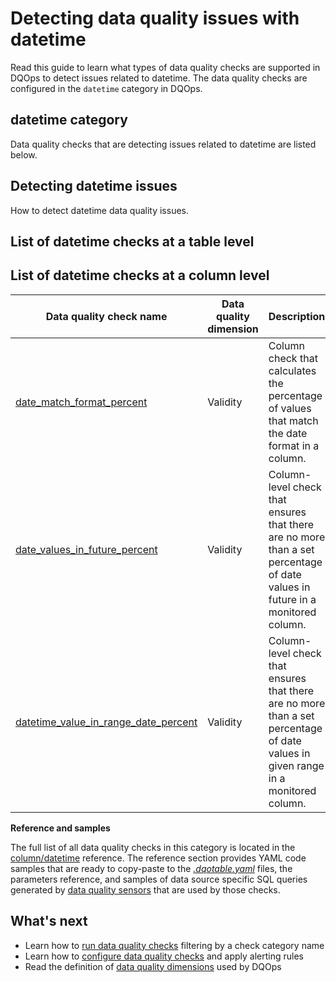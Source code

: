 # Detecting data quality issues with datetime
Read this guide to learn what types of data quality checks are supported in DQOps to detect issues related to datetime.
The data quality checks are configured in the `datetime` category in DQOps.

## datetime category
Data quality checks that are detecting issues related to datetime are listed below.

## Detecting datetime issues
How to detect datetime data quality issues.

## List of datetime checks at a table level

## List of datetime checks at a column level
| Data quality check name | Data quality dimension | Description | Standard check |
|-------------------------|------------------------|-------------|-------|
|[date_match_format_percent](../../checks/column/datetime/date-match-format-percent.md)|Validity|Column check that calculates the percentage of values that match the date format in a column.| |
|[date_values_in_future_percent](../../checks/column/datetime/date-values-in-future-percent.md)|Validity|Column-level check that ensures that there are no more than a set percentage of date values in future in a monitored column.|:material-check-bold:|
|[datetime_value_in_range_date_percent](../../checks/column/datetime/datetime-value-in-range-date-percent.md)|Validity|Column-level check that ensures that there are no more than a set percentage of date values in given range in a monitored column.|:material-check-bold:|


**Reference and samples**

The full list of all data quality checks in this category is located in the [column/datetime](../../checks/column/datetime/index.md) reference.
The reference section provides YAML code samples that are ready to copy-paste to the [*.dqotable.yaml*](../../reference/yaml/TableYaml.md) files,
the parameters reference, and samples of data source specific SQL queries generated by [data quality sensors](../definition-of-data-quality-sensors.md)
that are used by those checks.

## What's next
- Learn how to [run data quality checks](../running-data-quality-checks.md#targeting-a-category-of-checks) filtering by a check category name
- Learn how to [configure data quality checks](../configuring-data-quality-checks-and-rules.md) and apply alerting rules
- Read the definition of [data quality dimensions](../data-quality-dimensions.md) used by DQOps
